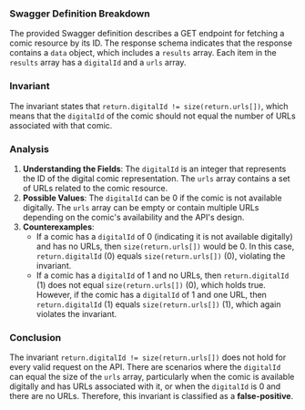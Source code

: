 ### Swagger Definition Breakdown
The provided Swagger definition describes a GET endpoint for fetching a comic resource by its ID. The response schema indicates that the response contains a `data` object, which includes a `results` array. Each item in the `results` array has a `digitalId` and a `urls` array.

### Invariant
The invariant states that `return.digitalId != size(return.urls[])`, which means that the `digitalId` of the comic should not equal the number of URLs associated with that comic.

### Analysis
1. **Understanding the Fields**: The `digitalId` is an integer that represents the ID of the digital comic representation. The `urls` array contains a set of URLs related to the comic resource.
2. **Possible Values**: The `digitalId` can be 0 if the comic is not available digitally. The `urls` array can be empty or contain multiple URLs depending on the comic's availability and the API's design.
3. **Counterexamples**: 
   - If a comic has a `digitalId` of 0 (indicating it is not available digitally) and has no URLs, then `size(return.urls[])` would be 0. In this case, `return.digitalId` (0) equals `size(return.urls[])` (0), violating the invariant.
   - If a comic has a `digitalId` of 1 and no URLs, then `return.digitalId` (1) does not equal `size(return.urls[])` (0), which holds true. However, if the comic has a `digitalId` of 1 and one URL, then `return.digitalId` (1) equals `size(return.urls[])` (1), which again violates the invariant.

### Conclusion
The invariant `return.digitalId != size(return.urls[])` does not hold for every valid request on the API. There are scenarios where the `digitalId` can equal the size of the `urls` array, particularly when the comic is available digitally and has URLs associated with it, or when the `digitalId` is 0 and there are no URLs. Therefore, this invariant is classified as a **false-positive**.
